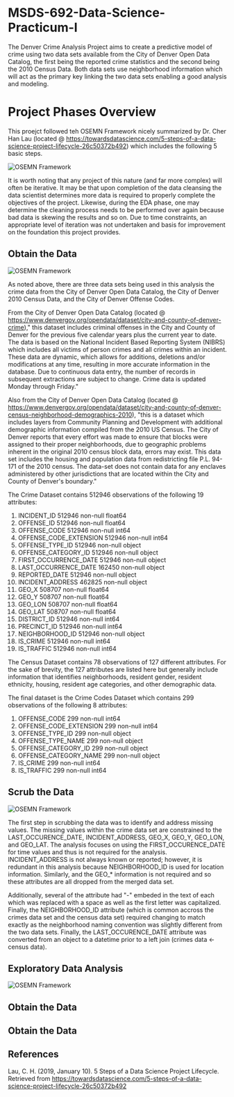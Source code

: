 # MSDS-692-Data-Science-Practicum-I

The Denver Crime Analysis Project aims to create a predictive model of crime using two data sets available from the City of Denver Open Data Catalog, the first being the reported crime statistics and the second being the 2010 Census Data. Both data sets use neighborhood information which will act as the primary key linking the two data sets enabling a good analysis and modeling.

# Project Phases Overview

This proejct followed teh OSEMN Framework nicely summarized by Dr. Cher Han Lau (located @ https://towardsdatascience.com/5-steps-of-a-data-science-project-lifecycle-26c50372b492) which includes the following 5 basic steps.

![OSEMN Framework](OSEMN.PNG)

It is worth noting that any project of this nature (and far more complex) will often be iterative.  It may be that upon completion of the data cleansing the data scientist determines more data is required to properly complete the objectives of the project.  Likewise, during the EDA phase, one may determine the cleaning process needs to be performed over again because bad data is skewing the results and so on.  Due to time constraints, an appropriate level of iteration was not undertaken and basis for improvement on the foundation this project provides.

## Obtain the Data

![OSEMN Framework](Obtain.PNG)

As noted above, there are three data sets being used in this analysis the crime data from the City of Denver Open Data Catalog, the City of Denver 2010 Census Data, and the City of Denver Offense Codes.

From the City of Denver Open Data Catalog (located @ https://www.denvergov.org/opendata/dataset/city-and-county-of-denver-crime)," this dataset includes criminal offenses in the City and County of Denver for the previous five calendar years plus the current year to date. The data is based on the National Incident Based Reporting System (NIBRS) which includes all victims of person crimes and all crimes within an incident. These data are dynamic, which allows for additions, deletions and/or modifications at any time, resulting in more accurate information in the database. Due to continuous data entry, the number of records in subsequent extractions are subject to change. Crime data is updated Monday through Friday."

Also from the City of Denver Open Data Catalog (located @ https://www.denvergov.org/opendata/dataset/city-and-county-of-denver-census-neighborhood-demographics-2010), "this is a dataset which includes layers from Community Planning and Development with additional demographic information compiled from the 2010 US Census. The City of Denver reports that every effort was made to ensure that blocks were assigned to their proper neighborhoods, due to geographic problems inherent in the original 2010 census block data, errors may exist. This data set includes the housing and population data from redistricting file P.L. 94-171 of the 2010 census. The data-set does not contain data for any enclaves administered by other jurisdictions that are located within the City and County of Denver's boundary."

The Crime Dataset contains 512946 observations of the following 19 attributes: 

1. INCIDENT_ID               512946 non-null float64
1. OFFENSE_ID                512946 non-null float64
1. OFFENSE_CODE              512946 non-null int64
1. OFFENSE_CODE_EXTENSION    512946 non-null int64
1. OFFENSE_TYPE_ID           512946 non-null object
1. OFFENSE_CATEGORY_ID       512946 non-null object
1. FIRST_OCCURRENCE_DATE     512946 non-null object
1. LAST_OCCURRENCE_DATE      162450 non-null object
1. REPORTED_DATE             512946 non-null object
1. INCIDENT_ADDRESS          462825 non-null object
1. GEO_X                     508707 non-null float64
1. GEO_Y                     508707 non-null float64
1. GEO_LON                   508707 non-null float64
1. GEO_LAT                   508707 non-null float64
1. DISTRICT_ID               512946 non-null int64
1. PRECINCT_ID               512946 non-null int64
1. NEIGHBORHOOD_ID           512946 non-null object
1. IS_CRIME                  512946 non-null int64
1. IS_TRAFFIC                512946 non-null int64

The Census Dataset contains 78 observations of 127 different attributes.  For the sake of brevity, the 127 attributes are listed here but generally include information that identifies neighborhoods, resident gender, resident ethnicity, housing, resident age categories, and other demographic data.

The final dataset is the Crime Codes Dataset which contains 299 observations of the following 8 attributes:

1. OFFENSE_CODE              299 non-null int64
1. OFFENSE_CODE_EXTENSION    299 non-null int64
1. OFFENSE_TYPE_ID           299 non-null object
1. OFFENSE_TYPE_NAME         299 non-null object
1. OFFENSE_CATEGORY_ID       299 non-null object
1. OFFENSE_CATEGORY_NAME     299 non-null object
1. IS_CRIME                  299 non-null int64
1. IS_TRAFFIC                299 non-null int64

## Scrub the Data

![OSEMN Framework](Scrub.PNG)

The first step in scrubbing the data was to identify and address missing values.  The missing values within the crime data set are constrained to the LAST_OCCURENCE_DATE, INCIDENT_ADDRESS, GEO_X, GEO_Y, GEO_LON, and GEO_LAT.  The analysis focuses on using the FIRST_OCCURENCE_DATE for time values and thus is not required for the analysis.  INCIDENT_ADDRESS is not always known or reported; however, it is redundant in this analysis because NEIGHBORHOOD_ID is used for location information.  Similarly, and the GEO_* information is not required and so these attributes are all dropped from the merged data set.

Additionally, several of the attribute had "-" embeded in the text of each which was replaced with a space as well as the first letter was capitalized.  Finally, the NEIGHBORHOOD_ID attribute (which is common accross the crimes data set and the census data set) required changing to match exactly as the neighborhood naming convention was slightly different from the two data sets.  Finally, the LAST_OCCURENCE_DATE attribute was converted from an object to a datetime prior to a left join (crimes data <- census data).

## Exploratory Data Analysis

![OSEMN Framework](crimeWordCloud.PNG)


## Obtain the Data


## Obtain the Data



## References
Lau, C. H. (2019, January 10). 5 Steps of a Data Science Project Lifecycle. Retrieved from https://towardsdatascience.com/5-steps-of-a-data-science-project-lifecycle-26c50372b492


